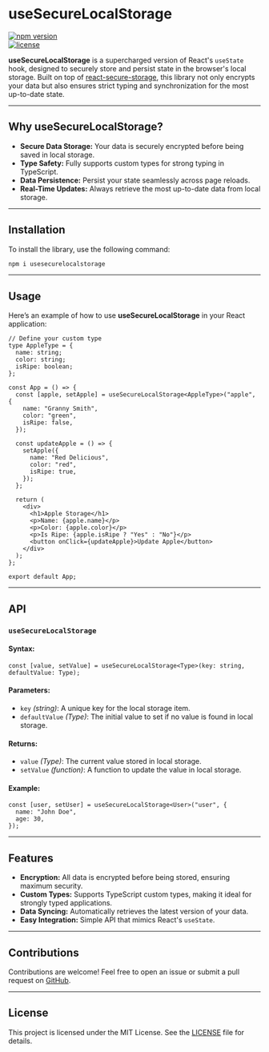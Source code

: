# useSecureLocalStorage

[![npm version](https://img.shields.io/npm/v/usesecurelocalstorage.svg)](https://www.npmjs.com/package/usesecurelocalstorage)  
[![license](https://img.shields.io/npm/l/usesecurelocalstorage.svg)](LICENSE)

**useSecureLocalStorage** is a supercharged version of React's `useState` hook, designed to securely store and persist state in the browser's local storage. Built on top of [react-secure-storage](https://www.npmjs.com/package/react-secure-storage), this library not only encrypts your data but also ensures strict typing and synchronization for the most up-to-date state.

---

## Why useSecureLocalStorage?

- **Secure Data Storage:** Your data is securely encrypted before being saved in local storage.
- **Type Safety:** Fully supports custom types for strong typing in TypeScript.
- **Data Persistence:** Persist your state seamlessly across page reloads.
- **Real-Time Updates:** Always retrieve the most up-to-date data from local storage.

---

## Installation

To install the library, use the following command:

```bash
npm i usesecurelocalstorage
```

---

## Usage

Here’s an example of how to use **useSecureLocalStorage** in your React application:

```tsx
// Define your custom type
type AppleType = {
  name: string;
  color: string;
  isRipe: boolean;
};

const App = () => {
  const [apple, setApple] = useSecureLocalStorage<AppleType>("apple", {
    name: "Granny Smith",
    color: "green",
    isRipe: false,
  });

  const updateApple = () => {
    setApple({
      name: "Red Delicious",
      color: "red",
      isRipe: true,
    });
  };

  return (
    <div>
      <h1>Apple Storage</h1>
      <p>Name: {apple.name}</p>
      <p>Color: {apple.color}</p>
      <p>Is Ripe: {apple.isRipe ? "Yes" : "No"}</p>
      <button onClick={updateApple}>Update Apple</button>
    </div>
  );
};

export default App;
```

---

## API

### `useSecureLocalStorage`

#### Syntax:

```tsx
const [value, setValue] = useSecureLocalStorage<Type>(key: string, defaultValue: Type);
```

#### Parameters:

- `key` _(string)_: A unique key for the local storage item.
- `defaultValue` _(Type)_: The initial value to set if no value is found in local storage.

#### Returns:

- `value` _(Type)_: The current value stored in local storage.
- `setValue` _(function)_: A function to update the value in local storage.

#### Example:

```tsx
const [user, setUser] = useSecureLocalStorage<User>("user", {
  name: "John Doe",
  age: 30,
});
```

---

## Features

- **Encryption:** All data is encrypted before being stored, ensuring maximum security.
- **Custom Types:** Supports TypeScript custom types, making it ideal for strongly typed applications.
- **Data Syncing:** Automatically retrieves the latest version of your data.
- **Easy Integration:** Simple API that mimics React's `useState`.

---

## Contributions

Contributions are welcome! Feel free to open an issue or submit a pull request on [GitHub](https://github.com/rabahalishah/useSecureLocalStorage.git).

---

## License

This project is licensed under the MIT License. See the [LICENSE](LICENSE) file for details.

